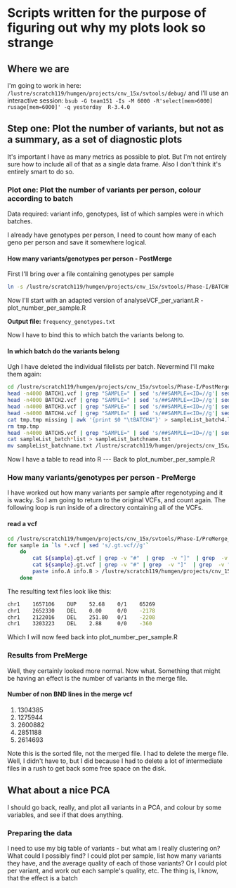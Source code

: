 # Scripts written for the purpose of figuring out why my plots look so strange

## Where we are

I'm going to work in here: ```/lustre/scratch119/humgen/projects/cnv_15x/svtools/debug/```
and I'll use an interactive session: ```bsub -G team151 -Is -M 6000 -R'select[mem>6000] rusage[mem=6000]' -q yesterday  R-3.4.0```

## Step one: Plot the number of variants, but not as a summary, as a set of diagnostic plots

It's important I have as many  metrics as possible to plot. But I'm not entirely sure how to include all of that as a single data frame. Also I don't think it's entirely smart to do so.

### Plot one: Plot the number of variants per person, colour according to batch

Data required: variant info, genotypes, list of which samples were in which batches.

I already have genotypes per person, I need to count how many of each geno per person and save it somewhere logical.

#### How many variants/genotypes per person - PostMerge

First I'll bring over a file containing genotypes per sample

``` bash
ln -s /lustre/scratch119/humgen/projects/cnv_15x/svtools/Phase-I/BATCHmerge/WDL_scripts/cromwell-executions/Post_Merge_SV/48e5155e-4aeb-4718-b698-c86a256855ac/call-Sort_Index_VCF/execution/BATCHmerge.AF.CN.GT.nosq.txt ./BATCHmerge.AF.CN.GT.nosq.txt
```

Now I'll start with an adapted version of analyseVCF_per_variant.R - plot_number_per_sample.R

**Output file:** ```frequency_genotypes.txt```

Now I have to bind this to which batch the variants belong to.

#### In which batch do the variants belong

Ugh I have deleted the individual filelists per batch. Nevermind I'll make them again: 

``` bash
cd /lustre/scratch119/humgen/projects/cnv_15x/svtools/Phase-I/PostMerge_vcf/
head -n4000 BATCH1.vcf | grep "SAMPLE=" | sed 's/##SAMPLE=<ID=//g'| sed 's/>//g' | awk '{print $0 "\tBATCH1"}' > sampleList_batch1.list
head -n4000 BATCH2.vcf | grep "SAMPLE=" | sed 's/##SAMPLE=<ID=//g'| sed 's/>//g' | awk '{print $0 "\tBATCH2"}' > sampleList_batch2.list
head -n4000 BATCH3.vcf | grep "SAMPLE=" | sed 's/##SAMPLE=<ID=//g'| sed 's/>//g' | awk '{print $0 "\tBATCH3"}' > sampleList_batch3.list
head -n4000 BATCH4.vcf | grep "SAMPLE=" | sed 's/##SAMPLE=<ID=//g'| sed 's/>//g' > tmp.tmp
cat tmp.tmp missing | awk '{print $0 "\tBATCH4"}' > sampleList_batch4.list
rm tmp.tmp
head -n4000 BATCH5.vcf | grep "SAMPLE=" | sed 's/##SAMPLE=<ID=//g'| sed 's/>//g' | awk '{print $0 "\tBATCH5"}' > sampleList_batch5.list
cat sampleList_batch*list > sampleList_batchname.txt
mv sampleList_batchname.txt /lustre/scratch119/humgen/projects/cnv_15x/svtools/debug/
```

Now I have a table to read into R --- Back to plot_number_per_sample.R

### How many variants/genotypes per person - PreMerge

I have worked out how many variants per sample after regenotyping and it is wacky. So I am going to return to the original VCFs, and count again. The following loop is run inside of a directory containing all of the VCFs.

#### read a vcf

``` bash
cd /lustre/scratch119/humgen/projects/cnv_15x/svtools/Phase-I/PreMerge_vcf/BATCH5
for sample in `ls *.vcf | sed 's/.gt.vcf//g'`
    do
        cat ${sample}.gt.vcf | grep -v "#"  | grep  -v "]"  | grep  -v "\["  | cut -f1,2,5,6,10 | cut -f1 -d: | sed 's/<//g' | sed 's/>//g' > info.A
        cat ${sample}.gt.vcf | grep -v "#" | grep  -v "]"  | grep  -v "\["  | cut -f8 | cut -f2 -d\; | sed 's/SVLEN=//g'  > info.B
        paste info.A info.B > /lustre/scratch119/humgen/projects/cnv_15x/svtools/debug/BATCH5/${sample}_vars.txt
    done
```

The resulting text files look like this:

``` bash
chr1    1657106    DUP    52.68    0/1    65269
chr1    2652330    DEL    0.00     0/0    -2178
chr1    2122016    DEL    251.80   0/1    -2208
chr1    3203223    DEL    2.88     0/0    -360
```

Which I will now feed back into plot_number_per_sample.R

### Results from PreMerge

Well, they certainly looked more normal.
Now what.
Something that might be having an effect is the number of variants in the merge file.

#### Number of non BND lines in the merge vcf

1. 1304385
2. 1275944
3. 2600882
4. 2851188
5. 2614693

Note this is the sorted file, not the merged file. I had to delete the merge file. Well, I didn't have to, but I did because I had to delete a lot of intermediate files in a rush to get back some free space on the disk.

## What about a nice PCA

I should go back, really, and plot all variants in a PCA, and colour by some variables, and see if that does anything.

### Preparing the data

I need to use my big table of variants - but what am I really clustering on? What could I possibly find? I could plot per sample, list how many variants they have, and the average quality of each of those variants? Or I could plot per variant, and work out each sample's quality, etc.
The thing is, I know, that the effect is a batch 